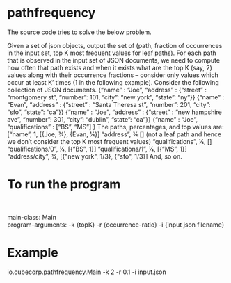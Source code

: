 # pathfrequency

The source code tries to solve the below problem.

Given a set of json objects, output the set of (path, fraction of occurrences in the input set, top K
most frequent values for leaf paths). For each path that is observed in the input set of JSON
documents, we need to compute how often that path exists and when it exists what are the top
K (say, 2) values along with their occurrence fractions – consider only values which occur at least
K’ times (1 in the following example).
Consider the following collection of JSON documents.
{“name” : “Joe”, “address” : {“street” : “montgomery st”, “number”: 101, “city”: “new york”, “state”: “ny”}}
{“name” : “Evan”, “address” : {“street” : “Santa Theresa st”, “number”: 201, “city”: “sfo”, “state”: “ca”}}
{“name” : “Joe”, “address” : {“street” : “new hampshire ave”, “number”: 301, “city”: “dublin”, “state”: “ca”}}
{“name” : “Joe”, “qualifications” : [“BS”, “MS”] }
The paths, percentages, and top values are:
[“name”, 1, [{Joe, 3⁄4}, {Evan, 1⁄4}]
“address”, 3⁄4 [] (not a leaf path and hence we don’t consider the top K most frequent values)
“qualifications”, 1⁄4, []
“qualifications/0”, 1⁄4, [{“BS”, 1}]
“qualifications/1”, 1⁄4, [{“MS”, 1}]
“address/city”, 3⁄4, [{"new york", 1/3}, {"sfo", 1/3}]
And, so on.


# To run the program <br>
<br>

main-class: Main <br>
program-arguments: -k {topK} -r {occurrence-ratio} -i {input json filename} <br>

# Example
io.cubecorp.pathfrequency.Main -k 2 -r 0.1 -i input.json
